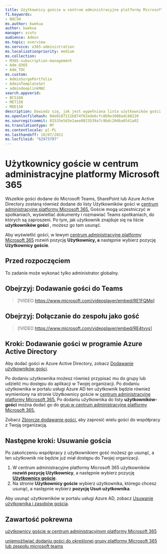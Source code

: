 ```yaml
---
title: Użytkownicy goście w centrum administracyjne platformy Microsoft 365
f1.keywords:
- NOCSH
ms.author: kwekua
author: kwekua
manager: scotv
audience: Admin
ms.topic: overview
ms.service: o365-administration
ms.localizationpriority: medium
ms.collection:
- M365-subscription-management
- Adm_O365
- Adm_TOC
ms.custom:
- AdminSurgePortfolio
- AdminTemplateSet
- admindeeplinkMAC
search.appverid:
- BCS160
- MET150
- MOE150
description: Dowiedz się, jak jest wypełniana lista użytkowników gości w centrum administracyjne platformy Microsoft 365.
ms.openlocfilehash: 0de0187211b874f62ede6cfc8b9e1008adc88220
ms.sourcegitcommit: 81533e5d3e1aee0823539a7c9bdc20dba6541a02
ms.translationtype: MT
ms.contentlocale: pl-PL
ms.lasthandoff: 10/07/2021
ms.locfileid: "62973797"
---
```

# <a name="guest-users-in-microsoft-365-admin-center"></a>Użytkownicy goście w centrum administracyjne platformy Microsoft 365

Wszelkie gości dodane do Microsoft Teams, SharePoint lub Azure Active Directory zostaną również dodane do listy Użytkowników gości w <a href="https://go.microsoft.com/fwlink/p/?linkid=2074830" target="_blank">centrum administracyjne platformy Microsoft 365.</a> Goście mogą uczestniczyć w spotkaniach, wyświetlać dokumenty i rozmawiać Teams spotkaniach, do których są zaproszeni.
Po tym, jak użytkownik znajduje się na liście **użytkowników gości** , możesz go tam usunąć.

Aby wyświetlić gości, w lewym <a href="https://go.microsoft.com/fwlink/p/?linkid=2074830" target="_blank">centrum administracyjne platformy Microsoft 365</a> rozwiń pozycję **Użytkownicy, a** następnie wybierz pozycję **Użytkownicy goście**.

## <a name="before-you-begin"></a>Przed rozpoczęciem 

To zadanie może wykonać tylko administrator globalny.

## <a name="watch-add-guests-to-teams"></a>Obejrzyj: Dodawanie gości do Teams

> [!VIDEO https://www.microsoft.com/videoplayer/embed/RE1FQMp]

## <a name="watch-join-a-team-as-a-guest"></a>Obejrzyj: Dołączanie do zespołu jako gość

> [!VIDEO https://www.microsoft.com/videoplayer/embed/RE4tyys]

## <a name="steps-add-guests-in-azure-active-directory"></a>Kroki: Dodawanie gości w programie Azure Active Directory

Aby dodać gości w Azure Active Directory, zobacz [Dodawanie użytkowników gości](/azure/active-directory/b2b/b2b-quickstart-add-guest-users-portal).

Po dodaniu użytkownika możesz również przypisać mu do grupy lub udzielić mu dostępu do aplikacji w Twojej organizacji. Po dodaniu użytkownika w portalu usługi Azure AD ten użytkownik będzie również wymieniony na stronie Użytkownicy goście w  <a href="https://go.microsoft.com/fwlink/p/?linkid=2074830" target="_blank">centrum administracyjne platformy Microsoft 365.</a>
Po dodaniu użytkownika do listy **użytkowników-gości** można dodać go do [grup w centrum administracyjne platformy Microsoft 365](../create-groups/manage-guest-access-in-groups.md#add-guests-to-a-microsoft-365-group-from-the-admin-center)<a href="https://go.microsoft.com/fwlink/p/?linkid=2074830" target="_blank">.</a>

Zobacz [Zbiorcze dodawanie gości,](/azure/active-directory/b2b/tutorial-bulk-invite) aby zaprosić wielu gości do współpracy z Twoją organizacją.

## <a name="next-steps-remove-a-guest"></a>Następne kroki: Usuwanie gościa

Po zakończeniu współpracy z użytkownikiem gość możesz go usunąć, a ten użytkownik nie będzie już miał dostępu do Twojej organizacji.

1. W centrum administracyjne platformy Microsoft 365 użytkowników **rozwiń pozycję Użytkownicy**, a następnie wybierz pozycję <a href="https://go.microsoft.com/fwlink/p/?linkid=2074830" target="_blank">**Użytkownicy goście**</a>.
1. Na stronie **Użytkownicy goście** wybierz użytkownika, którego chcesz usunąć, a następnie wybierz **pozycję Usuń użytkownika**.

Aby usunąć użytkowników w portalu usługi Azure AD, zobacz [Usuwanie użytkownika i zasobów gościa](/azure/active-directory/b2b/b2b-quickstart-add-guest-users-portal#clean-up-resources).

## <a name="related-content"></a>Zawartość pokrewna

[użytkownicy goście w centrum administracyjnym platformy Microsoft 365](about-guest-users.md)

[uniemożliwiać dodaniu gości do określonej grupy platformy Microsoft 365 lub zespołu microsoft teams](../../solutions/per-group-guest-access.md)
